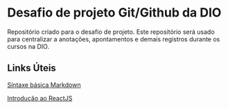 # Desafio de projeto Git/Github da DIO
Repositório criado para o desafio de projeto. Este repositório será usado para centralizar a anotações, apontamentos e demais registros durante os cursos na DIO.

## Links Úteis

[Síntaxe básica Markdown](https://www.markdownguide.org/basic-syntax/)

[Introdução ao ReactJS](https://pt-br.reactjs.org/tutorial/tutorial.html)


